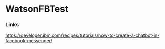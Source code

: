 # WatsonFBTest


### Links
https://developer.ibm.com/recipes/tutorials/how-to-create-a-chatbot-in-facebook-messenger/
